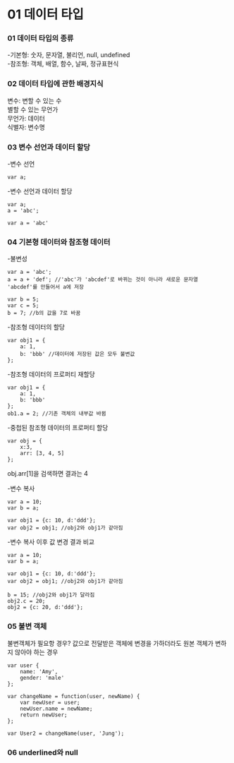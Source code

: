 # 01 데이터 타입

### 01 데이터 타입의 종류
-기본형: 숫자, 문자열, 불리언, null, undefined  
-참조형: 객체, 배열, 함수, 날짜, 정규표현식
### 02 데이터 타입에 관한 배경지식
변수: 변할 수 있는 수    
별할 수 있는 무언가  
무언가: 데이터  
식별자: 변수명  
### 03 변수 선언과 데이터 할당
-변수 선언  
```
var a;
```

-변수 선언과 데이터 할당
```
var a;
a = 'abc';

var a = 'abc'
```

### 04 기본형 데이터와 참조형 데이터
-불변성
```
var a = 'abc';
a = a + 'def'; //'abc'가 'abcdef'로 바뀌는 것이 아니라 새로운 문자열 'abcdef'를 만들어서 a에 저장

var b = 5;
var c = 5;
b = 7; //b의 값을 7로 바꿈
```

-참조형 데이터의 할당
```
var obj1 = {
    a: 1,
    b: 'bbb' //데이터에 저장된 값은 모두 불변값
};
```

-참조형 데이터의 프로퍼티 재할당
```
var obj1 = {
    a: 1,
    b: 'bbb'
};
ob1.a = 2; //기존 객체의 내부값 바뀜
```
-중첩된 참조형 데이터의 프로퍼티 할당
```
var obj = {
    x:3,
    arr: [3, 4, 5]
};
```
obj.arr[1]을 검색하면 결과는 4

-변수 복사
```
var a = 10;
var b = a;

var obj1 = {c: 10, d:'ddd'};
var obj2 = obj1; //obj2와 obj1가 같아짐
```
-변수 복사 이후 값 변경 결과 비교
```
var a = 10;
var b = a;

var obj1 = {c: 10, d:'ddd'};
var obj2 = obj1; //obj2와 obj1가 같아짐

b = 15; //obj2와 obj1가 달라짐
obj2.c = 20;
obj2 = {c: 20, d:'ddd'};
```

### 05 불변 객체
불변객체가 필요항 경우?
값으로 전달받은 객체에 변경을 가하더라도 원본 객체가 변하지 않아야 하는 경우
```
var user {
	name: 'Amy',
	gender: 'male'
};

var changeName = function(user, newName) {
	var newUser = user;
	newUser.name = newName;
	return newUser;
};

var User2 = changeName(user, 'Jung');

```

### 06 underlined와 null
